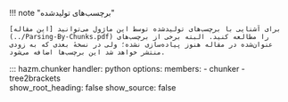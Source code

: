 !!! note "برچسب‌های تولیدشده"

    برای آشنایی با برچسب‌های تولیدشده توسط این ماژول می‌توانید [این مقاله](../Parsing-By-Chunks.pdf) را مطالعه کنید. البته برخی از برچسب‌های عنوان‌شده در مقاله هنوز پیاده‌سازی نشده؛ ولی در نسخهٔ بعدی که به زودی منتشر خواهد شد این برچسب‌ها اضافه می‌شود.

::: hazm.chunker
    handler: python
    options:
        members:
            - chunker
            - tree2brackets        
        show_root_heading: false
        show_source: false